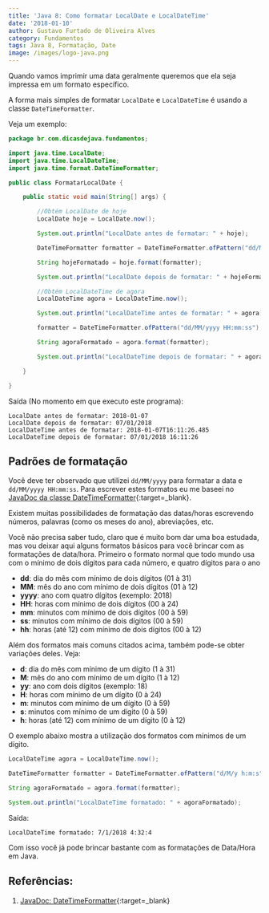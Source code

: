 ```yaml
---
title: 'Java 8: Como formatar LocalDate e LocalDateTime'
date: '2018-01-10'
author: Gustavo Furtado de Oliveira Alves
category: Fundamentos
tags: Java 8, Formatação, Date
image: /images/logo-java.png
---
```


Quando vamos imprimir uma data geralmente queremos que ela seja impressa em um formato específico.

A forma mais simples de formatar ```LocalDate``` e ```LocalDateTime``` é usando a classe ```DateTimeFormatter```.

Veja um exemplo:

```java
package br.com.dicasdejava.fundamentos;

import java.time.LocalDate;
import java.time.LocalDateTime;
import java.time.format.DateTimeFormatter;

public class FormatarLocalDate {

    public static void main(String[] args) {

        //Obtém LocalDate de hoje
        LocalDate hoje = LocalDate.now();

        System.out.println("LocalDate antes de formatar: " + hoje);

        DateTimeFormatter formatter = DateTimeFormatter.ofPattern("dd/MM/yyyy");

        String hojeFormatado = hoje.format(formatter);

        System.out.println("LocalDate depois de formatar: " + hojeFormatado);

        //Obtém LocalDateTime de agora
        LocalDateTime agora = LocalDateTime.now();

        System.out.println("LocalDateTime antes de formatar: " + agora);

        formatter = DateTimeFormatter.ofPattern("dd/MM/yyyy HH:mm:ss");

        String agoraFormatado = agora.format(formatter);

        System.out.println("LocalDateTime depois de formatar: " + agoraFormatado);

    }

}
```

Saída (No momento em que executo este programa):

```
LocalDate antes de formatar: 2018-01-07
LocalDate depois de formatar: 07/01/2018
LocalDateTime antes de formatar: 2018-01-07T16:11:26.485
LocalDateTime depois de formatar: 07/01/2018 16:11:26
```

## Padrões de formatação

Você deve ter observado que utilizei ```dd/MM/yyyy``` para formatar a data e
```dd/MM/yyyy HH:mm:ss```.
Para escrever estes formatos eu me baseei no
[JavaDoc da classe DateTimeFormatter](https://docs.oracle.com/javase/8/docs/api/java/time/format/DateTimeFormatter.html){:target=\_blank}.

Existem muitas possibilidades de formatação das datas/horas
escrevendo números, palavras (como os meses do ano), abreviações, etc.

Você não precisa saber tudo, claro que é muito bom dar uma boa estudada,
mas vou deixar aqui alguns formatos básicos para você brincar com as formatações de data/hora.
Primeiro o formato normal que todo mundo usa com o mínimo de dois dígitos para cada número,
e quatro dígitos para o ano

- **dd**: dia do mês com mínimo de dois dígitos (01 à 31)
- **MM**: mês do ano com mínimo de dois dígitos (01 à 12)
- **yyyy**: ano com quatro dígitos (exemplo: 2018)
- **HH**: horas com mínimo de dois dígitos (00 à 24)
- **mm**: minutos com mínimo de dois dígitos (00 à 59)
- **ss**: minutos com mínimo de dois dígitos (00 à 59)
- **hh**: horas (até 12) com mínimo de dois dígitos (00 à 12)

Além dos formatos mais comuns citados acima, também pode-se obter variações deles.
Veja:

- **d**: dia do mês com mínimo de um dígito (1 à 31)
- **M**: mês do ano com mínimo de um dígito (1 à 12)
- **yy**: ano com dois dígitos (exemplo: 18)
- **H**: horas com mínimo de um dígito (0 à 24)
- **m**: minutos com mínimo de um dígito (0 à 59)
- **s**: minutos com mínimo de um dígito (0 à 59)
- **h**: horas (até 12) com mínimo de um dígito (0 à 12)

O exemplo abaixo mostra a utilização dos formatos com mínimos de um dígito.

```java
LocalDateTime agora = LocalDateTime.now();

DateTimeFormatter formatter = DateTimeFormatter.ofPattern("d/M/y h:m:s");

String agoraFormatado = agora.format(formatter);

System.out.println("LocalDateTime formatado: " + agoraFormatado);
```

Saída:

```
LocalDateTime formatado: 7/1/2018 4:32:4
```

Com isso você já pode brincar bastante com as formatações de Data/Hora em Java.

## Referências:

1. [JavaDoc: DateTimeFormatter](https://docs.oracle.com/javase/8/docs/api/java/time/format/DateTimeFormatter.html){:target=\_blank}

